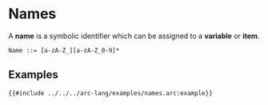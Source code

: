 # Names

A **name** is a symbolic identifier which can be assigned to a **variable** or **item**.

```grammar
Name ::= [a-zA-Z_][a-zA-Z_0-9]*
```

## Examples

```arc-lang
{{#include ../../../arc-lang/examples/names.arc:example}}
```
